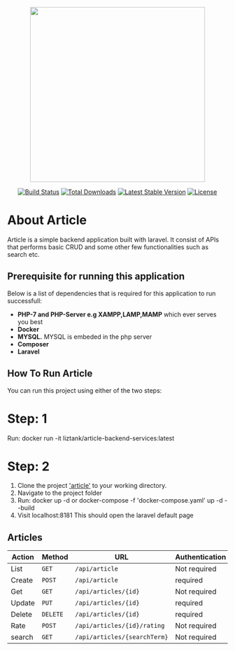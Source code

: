 <p align="center"><img src="https://res.cloudinary.com/dtfbvvkyp/image/upload/v1566331377/laravel-logolockup-cmyk-red.svg" width="400"></p>

<p align="center">
<a href="https://travis-ci.org/laravel/framework"><img src="https://travis-ci.org/laravel/framework.svg" alt="Build Status"></a>
<a href="https://packagist.org/packages/laravel/framework"><img src="https://poser.pugx.org/laravel/framework/d/total.svg" alt="Total Downloads"></a>
<a href="https://packagist.org/packages/laravel/framework"><img src="https://poser.pugx.org/laravel/framework/v/stable.svg" alt="Latest Stable Version"></a>
<a href="https://packagist.org/packages/laravel/framework"><img src="https://poser.pugx.org/laravel/framework/license.svg" alt="License"></a>
</p>

# About Article

Article is a simple backend application built with laravel. It consist of APIs that performs basic CRUD and some other few functionalities such as search etc.

## Prerequisite for running this application

Below is a list of dependencies that is required for this application to run successfull:

-   **PHP-7 and PHP-Server e.g XAMPP,LAMP,MAMP** which ever serves you best
-   **Docker**
-   **MYSQL.** MYSQL is embeded in the php server
-   **Composer**
-   **Laravel**

## How To Run Article

You can run this project using either of the two steps:

# Step: 1

Run: docker run -it liztank/article-backend-services:latest

# Step: 2

1. Clone the project ['article']('https://github.com/Liztank/articles.git') to your working directory.
2. Navigate to the project folder
3. Run: docker up -d or docker-compose -f 'docker-compose.yaml' up -d --build
4. Visit localhost:8181 This should open the laravel default page

## Articles

| Action | Method   | URL                          | Authentication |
| ------ | -------- | ---------------------------- | -------------- |
| List   | `GET`    | `/api/article`               | Not required   |
| Create | `POST`   | `/api/article`               | required       |
| Get    | `GET`    | `/api/articles/{id}`         | Not required   |
| Update | `PUT`    | `/api/articles/{id}`         | required       |
| Delete | `DELETE` | `/api/articles/{id}`         | required       |
| Rate   | `POST`   | `/api/articles/{id}/rating`  | Not required   |
| search | `GET`    | `/api/articles/{searchTerm}` | Not required   |
